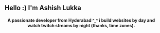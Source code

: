 <h2 align="left">Hello :)  I'm Ashish Lukka</h2>

<h4 align="center">A passionate developer from Hyderabad ^_^ i build websites by day and watch twitch streams by night (thanks, time zones).</h4>


